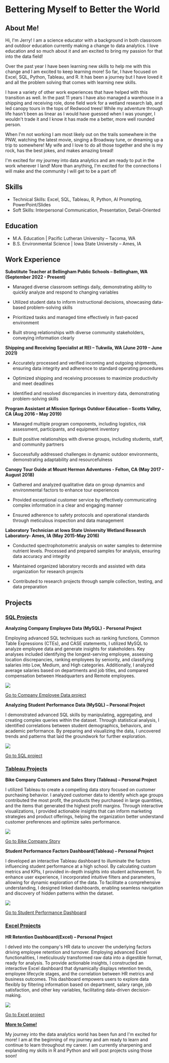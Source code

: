 # Bettering Myself to Better the World

## About Me!
Hi, I'm Jerry! I am a science educator with a background in both classroom and outdoor education currently making a change to data analytics. I love education and so much about it and am excited to bring my passion for that into the data field!

Over the past year I have been learning new skills to help me with this change and I am excited to keep learning more! So far, I have focused on Excel, SQL, Python, Tableau, and R. It has been a journey but I have loved it and all the problem solving that comes with learning new skills. 

I have a variety of other work experiences that have helped with this transition as well. In the past 11 years I have also managed a warehouse in a shipping and receiving role, done field work for a wetland research lab, and led canopy tours in the tops of Redwood trees! While my adventure through life hasn't been as linear as I would have guessed when I was younger, I wouldn't trade it and I know it has made me a better, more well rounded person.

When I'm not working I am most likely out on the trails somewhere in the PNW, watching the latest movie, singing a Broadway tune, or dreaming up a trip to somewhere! My wife and I love to do all those together and she is my rock, has the best jokes, and makes amazing bread!

I'm excited for my journey into data analytics and am ready to put in the work wherever I land! More than anything, I'm excited for the connections I will make and the community I will get to be a part of!

## Skills
- Technical Skills: Excel, SQL, Tableau, R, Python, AI Prompting, PowerPoint/Slides
- Soft Skills: Interpersonal Communication, Presentation, Detail-Oriented

## Education
- M.A. Education |             Pacific Lutheran University – Tacoma, WA       
- B.S. Environmental Science | Iowa State University – Ames, IA

## Work Experience
**Substitute Teacher at Bellingham Public Schools – Bellingham, WA	(September 2022 - Present)**

- Managed diverse classroom settings daily, demonstrating ability to quickly analyze and respond to changing variables

- Utilized student data to inform instructional decisions, showcasing data-based problem-solving skills

- Prioritized tasks and managed time effectively in fast-paced environment

- Built strong relationships with diverse community stakeholders, conveying information clearly

**Shipping and Receiving Specialist at REI – Tukwila, WA 	(June 2019 – June 2021)**

- Accurately processed and verified incoming and outgoing shipments, ensuring data integrity and adherence to standard operating procedures

- Optimized shipping and receiving processes to maximize productivity and meet deadlines

- Identified and resolved discrepancies in inventory data, demonstrating problem-solving skills

**Program Assistant at Mission Springs Outdoor Education – Scotts Valley, CA 	(Aug 2016 – May 2019)**

- Managed multiple program components, including logistics, risk assessment, participants, and equipment inventory

- Built positive relationships with diverse groups, including students, staff, and community partners

- Successfully addressed challenges in dynamic outdoor environments, demonstrating adaptability and resourcefulness

**Canopy Tour Guide at Mount Hermon Adventures - Felton, CA (May 2017 - August 2018)**

- Gathered and analyzed qualitative data on group dynamics and environmental factors to enhance tour experiences

- Provided exceptional customer service by effectively communicating complex information in a clear and engaging manner

- Ensured adherence to safety protocols and operational standards through meticulous inspection and data management

**Laboratory Technician at Iowa State University Wetland Research Laboratory- Ames, IA (May 2015-May 2016)**

- Conducted spectrophotometric analysis on water samples to determine nutrient levels. Processed and prepared samples for analysis, ensuring data accuracy and integrity

- Maintained organized laboratory records and assisted with data organization for research projects

- Contributed to research projects through sample collection, testing, and data preparation

## Projects

### <u>SQL Projects</u>

**Analyzing Company Employee Data (MySQL) - Personal Project**

Employing advanced SQL techniques such as ranking functions, Common Table Expressions (CTEs), and CASE statements, I utilized MySQL to analyze employee data and generate insights for stakeholders.  Key analyses included identifying the longest-serving employee, assessing location discrepancies, ranking employees by seniority, and classifying salaries into Low, Medium, and High categories. Additionally, I analyzed average salaries based on departments and job titles, and compared compensation between Headquarters and Remote employees.

![](https://github.com/jrgentry20/portfolio/blob/main/images/Employee%20Data%20SQL.png?raw=true)

[Go to Company Employee Data project](https://github.com/jrgentry20/portfolio/blob/main/Analysis%20of%20Company%20Employee%20Data%20Project.sql)

**Analyzing Student Performance Data (MySQL) – Personal Project**

I demonstrated advanced SQL skills by manipulating, aggregating, and creating complex queries within the dataset. Through statistical analysis, I identified correlations between student demographics, behaviors, and academic performance. By preparing and visualizing the data, I uncovered trends and patterns that laid the groundwork for further exploration. 

![](https://github.com/jrgentry20/portfolio/blob/main/images/Picture%203.png?raw=true)

[Go to SQL project](https://github.com/jrgentry20/portfolio/blob/main/Student%20Performance.sql)

### <u>Tableau Projects</u>


**Bike Company Customers and Sales Story (Tableau) – Personal Project**

I utilized Tableau to create a compelling data story focused on customer purchasing behavior. I analyzed customer data to identify which age groups contributed the most profit, the products they purchased in large quantities, and the items that generated the highest profit margins. Through interactive visualizations, I provided actionable insights that can inform marketing strategies and product offerings, helping the organization better understand customer preferences and optimize sales performance.

![](https://github.com/jrgentry20/portfolio/blob/main/images/Screenshot%202024-09-25%20135817.png?raw=true)

[Go to Bike Company Story](https://public.tableau.com/app/profile/jerry.gentry/viz/MostProfitableCustomersandProductsStory/MostProfitableCustomersandProducts)  

**Student Performance Factors Dashboard(Tableau) – Personal Project**

I developed an interactive Tableau dashboard to illuminate the factors influencing student performance at a high school. By calculating custom metrics and KPIs, I provided in-depth insights into student achievement. To enhance user experience, I incorporated intuitive filters and parameters, allowing for dynamic exploration of the data. To facilitate a comprehensive understanding, I designed linked dashboards, enabling seamless navigation and discovery of hidden patterns within the dataset. 

![](https://github.com/jrgentry20/portfolio/blob/main/images/Picture%201.png?raw=true)

[Go to Student Performance Dashboard](https://github.com/jrgentry20/portfolio/blob/main/Student%20Performance%20Dashboard.twbx)

### <u>Excel Projects</u>

**HR Retention Dashboard(Excel) – Personal Project**

I delved into the company's HR data to uncover the underlying factors driving employee retention and turnover. Employing advanced Excel functionalities, I meticulously transformed raw data into a digestible format, ready for analysis. To provide actionable insights, I constructed an interactive Excel dashboard that dynamically displays retention trends, employee lifecycle stages, and the correlation between HR metrics and business outcomes. This dashboard empowers users to explore data flexibly by filtering information based on department, salary range, job satisfaction, and other key variables, facilitating data-driven decision-making. 

![](https://github.com/jrgentry20/portfolio/blob/main/images/Picture%202.png?raw=true)

[Go to Excel project](https://github.com/jrgentry20/portfolio/blob/main/HR%20Retention%20Project%20Dashboard.xlsx)

**<u>More to Come!</u>**

My journey into the data analytics world has been fun and I'm excited for more!  I am at the beginning of my journey and am ready to learn and continue to learn throughout my career.  I am currently sharpening and explanding my skills in R and Python and will post projects using those soon!  
